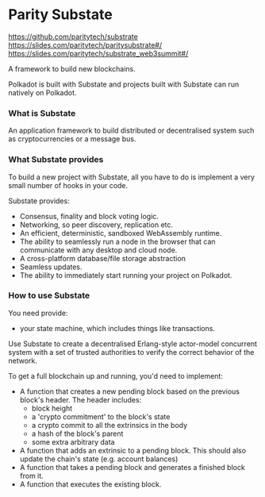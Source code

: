 # Parity Substate

https://github.com/paritytech/substrate
https://slides.com/paritytech/paritysubstrate#/
https://slides.com/paritytech/substrate_web3summit#/

A framework to build new blockchains.

Polkadot is built with Substate and projects built with Substate can run natively on Polkadot.

### What is Substate

An application framework to build distributed or decentralised system such as cryptocurrencies or a message bus.


### What Substate provides

To build a new project with Substate, all you have to do is implement a very small number of hooks in your code.

Substate provides:

* Consensus, finality and block voting logic.
* Networking, so peer discovery, replication etc.
* An efficient, deterministic, sandboxed WebAssembly runtime.
* The ability to seamlessly run a node in the browser that can communicate with any desktop and cloud node.
* A cross-platform database/file storage abstraction
* Seamless updates.
* The ability to immediately start running your project on Polkadot.


### How to use Substate

You need provide:

* your state machine, which includes things like transactions.

Use Substate to create a decentralised Erlang-style actor-model concurrent system with a set of trusted authorities to verify the correct behavior of the network.

To get a full blockchain up and running, you'd need to implement:

* A function that creates a new pending block based on the previous block's header.  The header includes:
    * block height
    * a 'crypto commitment' to the block's state
    * a crypto commit to all the extrinsics in the body
    * a hash of the block's parent
    * some extra arbitrary data
* A function that adds an extrinsic to a pending block.  This should also update the chain's state (e.g. account balances)
* A function that takes a pending block and generates a finished block from it.
* A function that executes the existing block.
    
